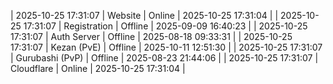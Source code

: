 | 2025-10-25 17:31:07 | Website | Online | 2025-10-25 17:31:04 |
| 2025-10-25 17:31:07 | Registration | Offline | 2025-09-09 16:40:23 |
| 2025-10-25 17:31:07 | Auth Server | Offline | 2025-08-18 09:33:31 |
| 2025-10-25 17:31:07 | Kezan (PvE) | Offline | 2025-10-11 12:51:30 |
| 2025-10-25 17:31:07 | Gurubashi (PvP) | Offline | 2025-08-23 21:44:06 |
| 2025-10-25 17:31:07 | Cloudflare | Online | 2025-10-25 17:31:04 |

